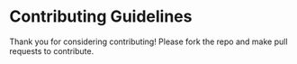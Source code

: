 # Contributing Guidelines

Thank you for considering contributing! Please fork the repo and make pull requests to contribute.
